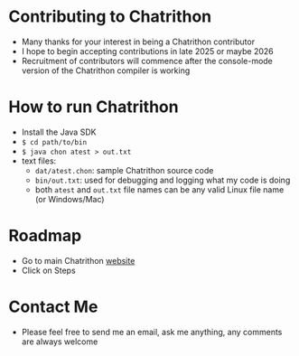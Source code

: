 # Contributing to Chatrithon
* Many thanks for your interest in being a Chatrithon contributor
* I hope to begin accepting contributions in late 2025 or maybe 2026
* Recruitment of contributors will commence after the console-mode version of the Chatrithon compiler is working
# How to run Chatrithon
* Install the Java SDK
* `$ cd path/to/bin`
* `$ java chon atest > out.txt`
* text files:
  * `dat/atest.chon`: sample Chatrithon source code
  * `bin/out.txt`: used for debugging and logging what my code is doing
  * both `atest` and `out.txt` file names can be any valid Linux file name (or Windows/Mac)
# Roadmap
* Go to main Chatrithon [website](http://chatrithon.org)
* Click on Steps
# Contact Me
* Please feel free to send me an email, ask me anything, any comments are always welcome
